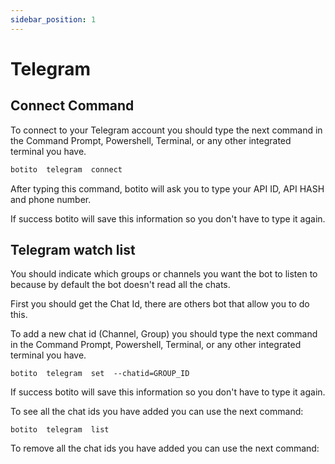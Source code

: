 ```yaml
---
sidebar_position: 1
---
```


# Telegram

## Connect Command

To connect to your Telegram account you should type the next command in the Command Prompt, Powershell, Terminal, or any other integrated terminal you have.

```bash
botito  telegram  connect
```

After typing this command, botito will ask you to type your API ID, API HASH and phone number.

If success botito will save this information so you don't have to type it again.

## Telegram watch list

You should indicate which groups or channels you want the bot to listen to because by default the bot doesn't read all the chats.

First you should get the Chat Id, there are others bot that allow you to do this.

To add a new chat id (Channel, Group) you should type the next command in the Command Prompt, Powershell, Terminal, or any other integrated terminal you have.

```
botito  telegram  set  --chatid=GROUP_ID
```

If success botito will save this information so you don't have to type it again.

To see all the chat ids you have added you can use the next command:

```
botito  telegram  list
```

To remove all the chat ids you have added you can use the next command:
